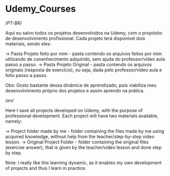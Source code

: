 # Udemy_Courses

/*PT-BR*/

Aqui eu salvo todos os projetos desenvolvidos na Udemy, com o propósito de desenvolvimento profissional.
Cada projeto terá disponível dois materiais, sendo eles:

-> Pasta Projeto feito por mim - pasta contendo os arquivos feitos por mim utilizando de conenhecimento adquirido, sem ajuda do professor/vídeo aula passo a passo.
-> Pasta Projeto Original - pasta contendo os arquivos originais (resposta de exercício), ou seja, dada pelo professor/vídeo aula e feito passo a passo.

Obs: Gosto bastante dessa dinâmica de aprendizado, pois viabiliza meu desenvolvimento próprio dos projetos e assim aprendo na prática.

/*en*/

Here I save all projects developed on Udemy, with the purpose of professional development.
Each project will have two materials available, namely:

-> Project folder made by me - folder containing the files made by me using acquired knowledge, without help from the teacher/step-by-step video lesson.
-> Original Project Folder - folder containing the original files (exercise answer), that is given by the teacher/video lesson and done step by step.

Note: I really like this learning dynamic, as it enables my own development of projects and thus I learn in practice. 

